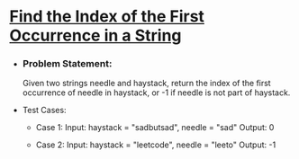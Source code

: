 #   [Find the Index of the First Occurrence in a String](https://leetcode.com/problems/find-the-index-of-the-first-occurrence-in-a-string/description/)

-   ### Problem Statement:
    Given two strings needle and haystack, return the index of the first occurrence of needle in haystack, or -1 if needle is not part of haystack.

-   Test Cases:
    -   Case 1:
        Input: haystack = "sadbutsad", needle = "sad"
        Output: 0

    -   Case 2:
        Input: haystack = "leetcode", needle = "leeto"
        Output: -1